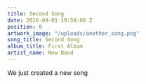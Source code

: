 ```yaml
---
title: Second Song
date: 2016-09-01 19:59:00 Z
position: 0
artwork_image: "/uploads/another_song.png"
song_title: Second Song
album_title: First Album
artist_name: New Band
---
```


We just created a new song